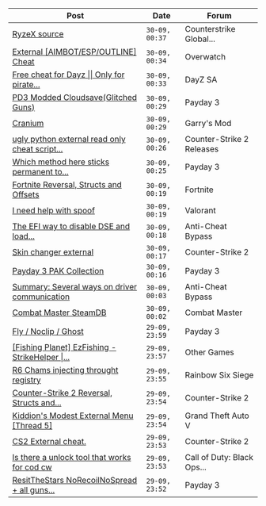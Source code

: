|Post|Date|Forum|
|----|----|-----|
|[RyzeX source](https://www.unknowncheats.me/forum/counterstrike-global-offensive/603754-ryzex-source.html)|`30-09, 00:37`|Counterstrike Global...|
|[External \[AIMBOT/ESP/OUTLINE\] Cheat](https://www.unknowncheats.me/forum/overwatch/603320-external-aimbot-esp-outline-cheat.html)|`30-09, 00:34`|Overwatch|
|[Free cheat for Dayz \|\| Only for pirate...](https://www.unknowncheats.me/forum/dayz-sa/563093-free-cheat-dayz-pirate-servers.html)|`30-09, 00:33`|DayZ SA|
|[PD3 Modded Cloudsave(Glitched Guns)](https://www.unknowncheats.me/forum/payday-3-a/603421-pd3-modded-cloudsave-glitched-guns.html)|`30-09, 00:29`|Payday 3|
|[Cranium](https://www.unknowncheats.me/forum/garry-s-mod/583114-cranium.html)|`30-09, 00:29`|Garry's Mod|
|[ugly python external read only cheat script...](https://www.unknowncheats.me/forum/counter-strike-2-releases/603585-ugly-python-external-read-cheat-script-copy-pasta.html)|`30-09, 00:26`|Counter-Strike 2 Releases|
|[Which method here sticks permanent to...](https://www.unknowncheats.me/forum/payday-3-a/603550-method-sticks-permanent-account.html)|`30-09, 00:25`|Payday 3|
|[Fortnite Reversal, Structs and Offsets](https://www.unknowncheats.me/forum/fortnite/235061-fortnite-reversal-structs-offsets.html)|`30-09, 00:19`|Fortnite|
|[I need help with spoof](https://www.unknowncheats.me/forum/valorant/603767-help-spoof.html)|`30-09, 00:19`|Valorant|
|[The EFI way to disable DSE and load...](https://www.unknowncheats.me/forum/anti-cheat-bypass/603233-efi-disable-dse-load-unlimited-amount-drivers.html)|`30-09, 00:18`|Anti-Cheat Bypass|
|[Skin changer external](https://www.unknowncheats.me/forum/counter-strike-2-a/603530-skin-changer-external.html)|`30-09, 00:17`|Counter-Strike 2|
|[Payday 3 PAK Collection](https://www.unknowncheats.me/forum/payday-3-a/603380-payday-3-pak-collection.html)|`30-09, 00:16`|Payday 3|
|[Summary: Several ways on driver communication](https://www.unknowncheats.me/forum/anti-cheat-bypass/603762-summary-driver-communication.html)|`30-09, 00:03`|Anti-Cheat Bypass|
|[Combat Master SteamDB](https://www.unknowncheats.me/forum/combat-master/603499-combat-master-steamdb.html)|`30-09, 00:02`|Combat Master|
|[Fly / Noclip / Ghost](https://www.unknowncheats.me/forum/payday-3-a/603453-fly-noclip-ghost.html)|`29-09, 23:59`|Payday 3|
|[\[Fishing Planet\] EzFishing - StrikeHelper \|...](https://www.unknowncheats.me/forum/other-games/503582-fishing-planet-ezfishing-strikehelper-fish-fight-free-premium.html)|`29-09, 23:57`|Other Games|
|[R6 Chams injecting throught registry](https://www.unknowncheats.me/forum/rainbow-six-siege/594608-r6-chams-injecting-throught-registry.html)|`29-09, 23:55`|Rainbow Six Siege|
|[Counter-Strike 2 Reversal, Structs and...](https://www.unknowncheats.me/forum/counter-strike-2-a/576077-counter-strike-2-reversal-structs-offsets.html)|`29-09, 23:54`|Counter-Strike 2|
|[Kiddion's Modest External Menu \[Thread 5\]](https://www.unknowncheats.me/forum/grand-theft-auto-v/576854-kiddions-modest-external-menu-thread-5-a.html)|`29-09, 23:54`|Grand Theft Auto V|
|[CS2 External cheat.](https://www.unknowncheats.me/forum/counter-strike-2-a/603744-cs2-external-cheat.html)|`29-09, 23:53`|Counter-Strike 2|
|[Is there a unlock tool that works for cod cw](https://www.unknowncheats.me/forum/call-of-duty-black-ops-cold-war/603711-unlock-tool-cod-cw.html)|`29-09, 23:53`|Call of Duty: Black Ops...|
|[ResitTheStars NoRecoilNoSpread + all guns...](https://www.unknowncheats.me/forum/payday-3-a/603760-resitthestars-norecoilnospread-guns-shoot-5-bullets-pen-walls.html)|`29-09, 23:52`|Payday 3|
